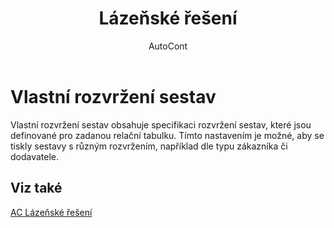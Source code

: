 ﻿---
    title: "Lázeňské řešení"
    author: AutoCont
    ms.date: 04/30/2018
    ms.topic: article
    ms.prod: dynamics-nav-2017
    ms.contentlocale: cs-cz
    ms.lasthandoff: 04/30/2018
---

# Vlastní rozvržení sestav
Vlastní rozvržení sestav obsahuje specifikaci rozvržení sestav, které jsou definované pro zadanou relační tabulku. Tímto nastavením je možné, aby se tiskly sestavy s různým rozvržením, například dle typu zákazníka či dodavatele. 

## <a name="see-also"></a>Viz také
[AC Lázeňské řešení](ac-spa-solution.md)
